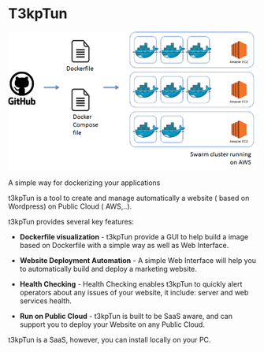 T3kpTun
==============
![Dockerhanoi Tool](resources/Idea_definition.png "T3kpTun definition")

A simple way for dockerizing your applications

<p>t3kpTun is a tool to create and manage automatically a website ( based on Wordpress) on Public Cloud ( AWS,..).</p>

<p>t3kpTun provides several key features:</p>

<ul>
<li><p><strong>Dockerfile visualization</strong> - t3kpTun provide a GUI to help build a image based on Dockerfile with a simple way as well as Web Interface.</p></li>
<li><p><strong>Website Deployment Automation</strong> - A simple Web Interface will help you to automatically build and deploy a marketing website.</p></li>
<li><p><strong>Health Checking</strong> - Health Checking enables t3kpTun to quickly alert
operators about any issues of your website, it include: server and web services health.</p></li>
<li><p><strong>Run on Public Cloud</strong> - t3kpTun is built to be SaaS aware, and can
support you to deploy your Website on any Public Cloud.</p></li>
</ul>

<p>t3kpTun is a SaaS, however, you can install locally on your PC.</p>
